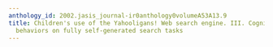 ```yaml
---
anthology_id: 2002.jasis_journal-ir0anthology0volumeA53A13.9
title: Children's use of the Yahooligans! Web search engine. III. Cognitive and physical
  behaviors on fully self-generated search tasks
---
```

